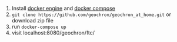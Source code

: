 1. Install [docker engine](https://docs.docker.com/engine/install/) and [docker compose](https://docs.docker.com/compose/install/)
2. `git clone https://github.com/geochron/geochron_at_home.git` or download zip file
3. run `docker-compose up`
4. visit localhost:8080/geochron/ftc/